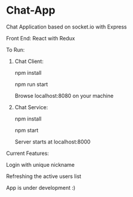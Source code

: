 # Chat-App
Chat Application based on socket.io with Express

Front End: React with Redux

To Run:
1. Chat Client:

   npm install
   
   npm run start
   
   Browse localhost:8080 on your machine

2. Chat Service:

   npm install
   
   npm start
   
   Server starts at localhost:8000

Current Features:

  Login with unique nickname
  
  Refreshing the active users list
  
 App is under development :)
  
